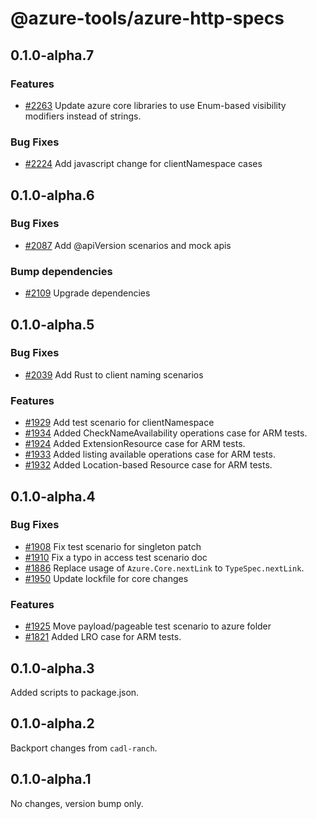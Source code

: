 # @azure-tools/azure-http-specs

## 0.1.0-alpha.7

### Features

- [#2263](https://github.com/Azure/typespec-azure/pull/2263) Update azure core libraries to use Enum-based visibility modifiers instead of strings.

### Bug Fixes

- [#2224](https://github.com/Azure/typespec-azure/pull/2224) Add javascript change for clientNamespace cases

## 0.1.0-alpha.6

### Bug Fixes

- [#2087](https://github.com/Azure/typespec-azure/pull/2087) Add @apiVersion scenarios and mock apis

### Bump dependencies

- [#2109](https://github.com/Azure/typespec-azure/pull/2109) Upgrade dependencies

## 0.1.0-alpha.5

### Bug Fixes

- [#2039](https://github.com/Azure/typespec-azure/pull/2039) Add Rust to client naming scenarios

### Features

- [#1929](https://github.com/Azure/typespec-azure/pull/1929) Add test scenario for clientNamespace
- [#1934](https://github.com/Azure/typespec-azure/pull/1934) Added CheckNameAvailability operations case for ARM tests.
- [#1924](https://github.com/Azure/typespec-azure/pull/1924) Added ExtensionResource case for ARM tests.
- [#1933](https://github.com/Azure/typespec-azure/pull/1933) Added listing available operations case for ARM tests.
- [#1932](https://github.com/Azure/typespec-azure/pull/1932) Added Location-based Resource case for ARM tests.

## 0.1.0-alpha.4

### Bug Fixes

- [#1908](https://github.com/Azure/typespec-azure/pull/1908) Fix test scenario for singleton patch
- [#1910](https://github.com/Azure/typespec-azure/pull/1910) Fix a typo in access test scenario doc
- [#1886](https://github.com/Azure/typespec-azure/pull/1886) Replace usage of `Azure.Core.nextLink` to `TypeSpec.nextLink`.
- [#1950](https://github.com/Azure/typespec-azure/pull/1950) Update lockfile for core changes

### Features

- [#1925](https://github.com/Azure/typespec-azure/pull/1925) Move payload/pageable test scenario to azure folder
- [#1821](https://github.com/Azure/typespec-azure/pull/1821) Added LRO case for ARM tests.

## 0.1.0-alpha.3

Added scripts to package.json.

## 0.1.0-alpha.2

Backport changes from `cadl-ranch`.

## 0.1.0-alpha.1

No changes, version bump only.
